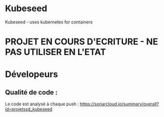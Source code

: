 # Kubeseed
Kubeseed - uses kubernetes for containers

# PROJET EN COURS D'ECRITURE - NE PAS UTILISER EN L'ETAT

# Dévelopeurs

## Qualité de code :

Le code est analysé à chaque push : https://sonarcloud.io/summary/overall?id=projetssd_kubeseed





